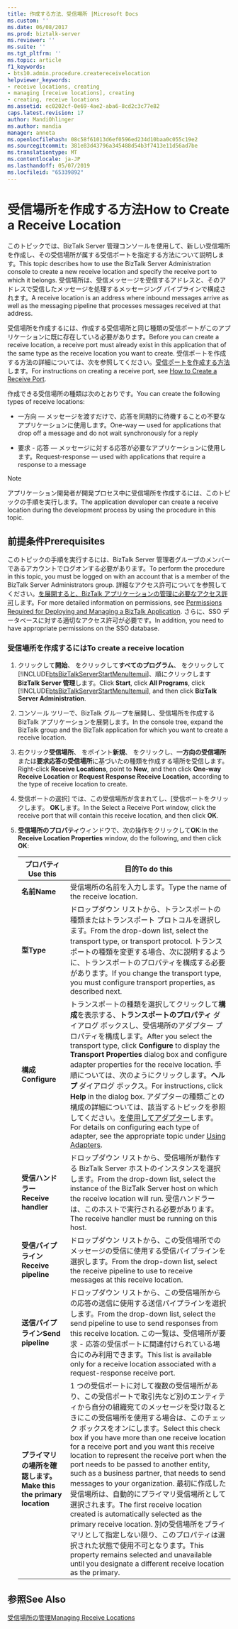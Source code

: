 ```yaml
---
title: 作成する方法、受信場所 |Microsoft Docs
ms.custom: ''
ms.date: 06/08/2017
ms.prod: biztalk-server
ms.reviewer: ''
ms.suite: ''
ms.tgt_pltfrm: ''
ms.topic: article
f1_keywords:
- bts10.admin.procedure.createreceivelocation
helpviewer_keywords:
- receive locations, creating
- managing [receive locations], creating
- creating, receive locations
ms.assetid: ec0202cf-0e69-4ae2-aba6-8cd2c3c77e82
caps.latest.revision: 17
author: MandiOhlinger
ms.author: mandia
manager: anneta
ms.openlocfilehash: 08c58f61013d6ef0596ed234d10baa0c055c19e2
ms.sourcegitcommit: 381e83d43796a345488d54b3f7413e11d56ad7be
ms.translationtype: MT
ms.contentlocale: ja-JP
ms.lasthandoff: 05/07/2019
ms.locfileid: "65339892"
---
```

# <a name="how-to-create-a-receive-location"></a><span data-ttu-id="4be0f-102">受信場所を作成する方法</span><span class="sxs-lookup"><span data-stu-id="4be0f-102">How to Create a Receive Location</span></span>
<span data-ttu-id="4be0f-103">このトピックでは、BizTalk Server 管理コンソールを使用して、新しい受信場所を作成し、その受信場所が属する受信ポートを指定する方法について説明します。</span><span class="sxs-lookup"><span data-stu-id="4be0f-103">This topic describes how to use the BizTalk Server Administration console to create a new receive location and specify the receive port to which it belongs.</span></span> <span data-ttu-id="4be0f-104">受信場所は、受信メッセージを受信するアドレスと、そのアドレスで受信したメッセージを処理するメッセージング パイプラインで構成されます。</span><span class="sxs-lookup"><span data-stu-id="4be0f-104">A receive location is an address where inbound messages arrive as well as the messaging pipeline that processes messages received at that address.</span></span>  
  
 <span data-ttu-id="4be0f-105">受信場所を作成するには、作成する受信場所と同じ種類の受信ポートがこのアプリケーションに既に存在している必要があります。</span><span class="sxs-lookup"><span data-stu-id="4be0f-105">Before you can create a receive location, a receive port must already exist in this application that of the same type as the receive location you want to create.</span></span> <span data-ttu-id="4be0f-106">受信ポートを作成する方法の詳細については、次を参照してください。[受信ポートを作成する方法](../core/how-to-create-a-receive-port.md)します。</span><span class="sxs-lookup"><span data-stu-id="4be0f-106">For instructions on creating a receive port, see [How to Create a Receive Port](../core/how-to-create-a-receive-port.md).</span></span>  
  
 <span data-ttu-id="4be0f-107">作成できる受信場所の種類は次のとおりです。</span><span class="sxs-lookup"><span data-stu-id="4be0f-107">You can create the following types of receive locations:</span></span>  
  
-   <span data-ttu-id="4be0f-108">一方向 — メッセージを渡すだけで、応答を同期的に待機することの不要なアプリケーションに使用します。</span><span class="sxs-lookup"><span data-stu-id="4be0f-108">One-way — used for applications that drop off a message and do not wait synchronously for a reply</span></span>  
  
-   <span data-ttu-id="4be0f-109">要求 - 応答 — メッセージに対する応答が必要なアプリケーションに使用します。</span><span class="sxs-lookup"><span data-stu-id="4be0f-109">Request-response — used with applications that require a response to a message</span></span>  
  
> [!NOTE]
>  <span data-ttu-id="4be0f-110">アプリケーション開発者が開発プロセス中に受信場所を作成するには、このトピックの手順を実行します。</span><span class="sxs-lookup"><span data-stu-id="4be0f-110">The application developer can create a receive location during the development process by using the procedure in this topic.</span></span>  
  
## <a name="prerequisites"></a><span data-ttu-id="4be0f-111">前提条件</span><span class="sxs-lookup"><span data-stu-id="4be0f-111">Prerequisites</span></span>  
 <span data-ttu-id="4be0f-112">このトピックの手順を実行するには、BizTalk Server 管理者グループのメンバーであるアカウントでログオンする必要があります。</span><span class="sxs-lookup"><span data-stu-id="4be0f-112">To perform the procedure in this topic, you must be logged on with an account that is a member of the BizTalk Server Administrators group.</span></span> <span data-ttu-id="4be0f-113">詳細なアクセス許可についてを参照してください。[を展開すると、BizTalk アプリケーションの管理に必要なアクセス許可](../core/permissions-required-for-deploying-and-managing-a-biztalk-application.md)します。</span><span class="sxs-lookup"><span data-stu-id="4be0f-113">For more detailed information on permissions, see [Permissions Required for Deploying and Managing a BizTalk Application](../core/permissions-required-for-deploying-and-managing-a-biztalk-application.md).</span></span> <span data-ttu-id="4be0f-114">さらに、SSO データベースに対する適切なアクセス許可が必要です。</span><span class="sxs-lookup"><span data-stu-id="4be0f-114">In addition, you need to have appropriate permissions on the SSO database.</span></span>  
  
### <a name="to-create-a-receive-location"></a><span data-ttu-id="4be0f-115">受信場所を作成するには</span><span class="sxs-lookup"><span data-stu-id="4be0f-115">To create a receive location</span></span>  
  
1. <span data-ttu-id="4be0f-116">クリックして**開始**、 をクリックして**すべてのプログラム**、 をクリックして[!INCLUDE[btsBizTalkServerStartMenuItemui](../includes/btsbiztalkserverstartmenuitemui-md.md)]、順にクリックします**BizTalk Server 管理**します。</span><span class="sxs-lookup"><span data-stu-id="4be0f-116">Click **Start**, click **All Programs**, click [!INCLUDE[btsBizTalkServerStartMenuItemui](../includes/btsbiztalkserverstartmenuitemui-md.md)], and then click **BizTalk Server Administration**.</span></span>  
  
2. <span data-ttu-id="4be0f-117">コンソール ツリーで、BizTalk グループを展開し、受信場所を作成する BizTalk アプリケーションを展開します。</span><span class="sxs-lookup"><span data-stu-id="4be0f-117">In the console tree, expand the BizTalk group and the BizTalk application for which you want to create a receive location.</span></span>  
  
3. <span data-ttu-id="4be0f-118">右クリック**受信場所**、 をポイント**新規**、 をクリックし、**一方向の受信場所**または**要求応答の受信場所**に基づいたの種類を作成する場所を受信します。</span><span class="sxs-lookup"><span data-stu-id="4be0f-118">Right-click **Receive Locations**, point to **New**, and then click **One-way Receive Location** or **Request Response Receive Location**, according to the type of receive location to create.</span></span>  
  
4. <span data-ttu-id="4be0f-119">受信ポートの選択] では、この受信場所が含まれてし、[受信ポートをクリックします。 **OK**します。</span><span class="sxs-lookup"><span data-stu-id="4be0f-119">In the Select a Receive Port window, click the receive port that will contain this receive location, and then click **OK**.</span></span>  
  
5. <span data-ttu-id="4be0f-120">**受信場所のプロパティ**ウィンドウで、次の操作をクリックして**OK**:</span><span class="sxs-lookup"><span data-stu-id="4be0f-120">In the **Receive Location Properties** window, do the following, and then click **OK**:</span></span>  
  
   |<span data-ttu-id="4be0f-121">プロパティ</span><span class="sxs-lookup"><span data-stu-id="4be0f-121">Use this</span></span>|<span data-ttu-id="4be0f-122">目的</span><span class="sxs-lookup"><span data-stu-id="4be0f-122">To do this</span></span>|  
   |--------------|----------------|  
   |<span data-ttu-id="4be0f-123">**名前**</span><span class="sxs-lookup"><span data-stu-id="4be0f-123">**Name**</span></span>|<span data-ttu-id="4be0f-124">受信場所の名前を入力します。</span><span class="sxs-lookup"><span data-stu-id="4be0f-124">Type the name of the receive location.</span></span>|  
   |<span data-ttu-id="4be0f-125">**型**</span><span class="sxs-lookup"><span data-stu-id="4be0f-125">**Type**</span></span>|<span data-ttu-id="4be0f-126">ドロップダウン リストから、トランスポートの種類またはトランスポート プロトコルを選択します。</span><span class="sxs-lookup"><span data-stu-id="4be0f-126">From the drop-down list, select the transport type, or transport protocol.</span></span> <span data-ttu-id="4be0f-127">トランスポートの種類を変更する場合、次に説明するように、トランスポートのプロパティを構成する必要があります。</span><span class="sxs-lookup"><span data-stu-id="4be0f-127">If you change the transport type, you must configure transport properties, as described next.</span></span>|  
   |<span data-ttu-id="4be0f-128">**構成**</span><span class="sxs-lookup"><span data-stu-id="4be0f-128">**Configure**</span></span>|<span data-ttu-id="4be0f-129">トランスポートの種類を選択してクリックして**構成**を表示する、**トランスポートのプロパティ** ダイアログ ボックスし、受信場所のアダプター プロパティを構成します。</span><span class="sxs-lookup"><span data-stu-id="4be0f-129">After you select the transport type, click **Configure** to display the **Transport Properties** dialog box and configure adapter properties for the receive location.</span></span> <span data-ttu-id="4be0f-130">手順については、次のようにクリックします。**ヘルプ** ダイアログ ボックス。</span><span class="sxs-lookup"><span data-stu-id="4be0f-130">For instructions, click **Help** in the dialog box.</span></span> <span data-ttu-id="4be0f-131">アダプターの種類ごとの構成の詳細については、該当するトピックを参照してください。[を使用してアダプター](../core/using-adapters.md)します。</span><span class="sxs-lookup"><span data-stu-id="4be0f-131">For details on configuring each type of adapter, see the appropriate topic under [Using Adapters](../core/using-adapters.md).</span></span>|  
   |<span data-ttu-id="4be0f-132">**受信ハンドラー**</span><span class="sxs-lookup"><span data-stu-id="4be0f-132">**Receive handler**</span></span>|<span data-ttu-id="4be0f-133">ドロップダウン リストから、受信場所が動作する BizTalk Server ホストのインスタンスを選択します。</span><span class="sxs-lookup"><span data-stu-id="4be0f-133">From the drop-down list, select the instance of the BizTalk Server host on which the receive location will run.</span></span> <span data-ttu-id="4be0f-134">受信ハンドラーは、このホストで実行される必要があります。</span><span class="sxs-lookup"><span data-stu-id="4be0f-134">The receive handler must be running on this host.</span></span>|  
   |<span data-ttu-id="4be0f-135">**受信パイプライン**</span><span class="sxs-lookup"><span data-stu-id="4be0f-135">**Receive pipeline**</span></span>|<span data-ttu-id="4be0f-136">ドロップダウン リストから、この受信場所でのメッセージの受信に使用する受信パイプラインを選択します。</span><span class="sxs-lookup"><span data-stu-id="4be0f-136">From the drop-down list, select the receive pipeline to use to receive messages at this receive location.</span></span>|  
   |<span data-ttu-id="4be0f-137">**送信パイプライン**</span><span class="sxs-lookup"><span data-stu-id="4be0f-137">**Send pipeline**</span></span>|<span data-ttu-id="4be0f-138">ドロップダウン リストから、この受信場所からの応答の送信に使用する送信パイプラインを選択します。</span><span class="sxs-lookup"><span data-stu-id="4be0f-138">From the drop-down list, select the send pipeline to use to send responses from this receive location.</span></span> <span data-ttu-id="4be0f-139">この一覧は、受信場所が要求 - 応答の受信ポートに関連付けられている場合にのみ利用できます。</span><span class="sxs-lookup"><span data-stu-id="4be0f-139">This list is available only for a receive location associated with a request-response receive port.</span></span>|  
   |<span data-ttu-id="4be0f-140">**プライマリの場所を確認します。**</span><span class="sxs-lookup"><span data-stu-id="4be0f-140">**Make this the primary location**</span></span>|<span data-ttu-id="4be0f-141">1 つの受信ポートに対して複数の受信場所があり、この受信ポートで取引先など別のエンティティから自分の組織宛てのメッセージを受け取るときにこの受信場所を使用する場合は、このチェック ボックスをオンにします。</span><span class="sxs-lookup"><span data-stu-id="4be0f-141">Select this check box if you have more than one receive location for a receive port and you want this receive location to represent the receive port when the port needs to be passed to another entity, such as a business partner, that needs to send messages to your organization.</span></span> <span data-ttu-id="4be0f-142">最初に作成した受信場所は、自動的にプライマリ受信場所として選択されます。</span><span class="sxs-lookup"><span data-stu-id="4be0f-142">The first receive location created is automatically selected as the primary receive location.</span></span> <span data-ttu-id="4be0f-143">別の受信場所をプライマリとして指定しない限り、このプロパティは選択された状態で使用不可となります。</span><span class="sxs-lookup"><span data-stu-id="4be0f-143">This property remains selected and unavailable until you designate a different receive location as the primary.</span></span>|  
  
## <a name="see-also"></a><span data-ttu-id="4be0f-144">参照</span><span class="sxs-lookup"><span data-stu-id="4be0f-144">See Also</span></span>  
 [<span data-ttu-id="4be0f-145">受信場所の管理</span><span class="sxs-lookup"><span data-stu-id="4be0f-145">Managing Receive Locations</span></span>](../core/managing-receive-locations.md)